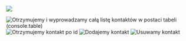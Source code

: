 <img src="https://ibb.co/cbJtwPp"></img>


![ Otrzymujemy i wyprowadzamy całą listę kontaktów w postaci tabeli (console.table)]("https://ibb.co/cbJtwPp")
![Otrzymujemy kontakt po id](https://ibb.co/1JdSMz1)
![Dodajemy kontakt](https://ibb.co/rstDR2J)
![Usuwamy kontakt](https://ibb.co/jRhqk3m)

